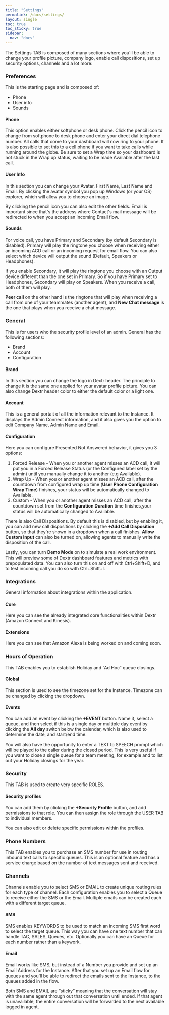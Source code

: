 ```yaml
---
title: "Settings"
permalink: /docs/settings/
layout: single
toc: true
toc_sticky: true
sidebar: 
  nav: "docs"
---
```


The Settings TAB is composed of many sections where you'll be able to change your profile picture, company logo, enable call dispositions, set up security options, channels and a lot more:

### Preferences

This is the starting page and is composed of:
- Phone
- User info
- Sounds

#### Phone

This option enables either softphone or desk phone. Click the pencil icon to change from softphone to desk phone and enter your direct dial telephone number.  All calls that come to your dashboard will now ring to your phone. It is also possible to set this to a cell phone if you want to take calls while running around the globe. Be sure to set a Wrap time so your dashboard is not stuck in the Wrap up status, waiting to be made Available after the last call.

#### User Info

In this section you can change your Avatar, First Name, Last Name and Email. By clicking the avatar symbol you pop up Windows (or your OS) explorer, which will allow you to choose an image. 

By clicking the pencil icon you can also edit the other fields. Email is important since that's the address where Contact's mail message will be redirected to when you accept an incoming Email flow.

#### Sounds

For voice call, you have Primary and Secondary (by default Secondary is disabled). Primary will play the ringtone you choose when receiving either an incoming ACD call or an incoming request for email flow. You can also select which device will output the sound (Default, Speakers or Headphones).

If you enable Secondary, it will play the ringtone you choose with an Output device different than the one set in Primary. So if you have Primary set to Headphones, Secondary will play on Speakers. When you receive a call, both of them will play.

**Peer call** on the other hand is the ringtone that will play when receiving a call from one of your teammates (another agent), and **New Chat message** is the one that plays when you receive a chat message.

### General

This is for users who the security profile level of an admin. General has the following sections:
- Brand
- Account
- Configuration

#### Brand

In this section you can change the logo in Dextr header. The principle to change it is the same one applied for your avatar profile picture. You can also change Dextr header color to either the default color or a light one.

#### Account

This is a general portait of all the information relevant to the Instance. It displays the Admin Connect information, and it also gives you the option to edit Company Name, Admin Name and Email.

#### Configuration

Here you can configure Presented Not Answered behavior, it gives you 3 options:
1. Forced Release -    When you or another agent misses an ACD call, it will put you in a Forced Release Status (or the Configured label set by the admin) until you manually change it to another (e.g Available).
2. Wrap Up -  When you or another agent misses an ACD call, after the countdown from configured wrap up time (**User Phone Configuration Wrap Time**) finishes, your status will be automatically changed to Available.
3. Custom - When you or another agent misses an ACD call, after the countdown set from the **Configuration Duration** time finishes,your status will be automatically changed to Available.

There is also Call Dispositions. By default this is disabled, but by enabling it, you can add new call dispositions by clicking the **+Add Call Disposition** button, so that they're shown in a dropdown when a call finishes. **Allow Custom Input** can also be turned on, allowing agents to manually write the disposition of the call.

Lastly, you can turn **Demo Mode** on to simulate a real work environment. This will preview some of Dextr dashboard features and metrics with prepopulated data. You can also turn this on and off with Ctrl+Shift+D, and to test incoming call you do so with Ctrl+Shift+I.

### Integrations

General information about integrations within the application.

#### Core

Here you can see the already integrated core functionalities within Dextr (Amazon Connect and Kinesis).

#### Extensions

Here you can see that Amazon Alexa is being worked on and coming soon.

### Hours of Operation

This TAB enables you to establish Holiday and “Ad Hoc” queue closings.  

#### Global

This section is used to see the timezone set for the Instance. Timezone can be changed by clicking the dropdown.

#### Events

You can add an event by clicking the **+EVENT** button. Name it, select a queue, and then select if this is a single day or multiple day event by clicking the **All day** switch below the calendar, which is also used to determine the date, and start/end time.  

You will also have the opportunity to enter a TEXT to SPEECH prompt which will be played to the caller during the closed period.  This is very useful if you want to close a single queue for a team meeting, for example and to list out your Holiday closings for the year. 

### Security

This TAB is used to create very specific ROLES.

#### Security profiles

You can add them by clicking the **+Security Profile** button, and add permissions to that role. You can then assign the role through the USER TAB to individual members. 

You can also edit or delete specific permissions within the profiles.

### Phone Numbers

This TAB enables you to purchase an SMS number for use in routing inbound text calls to specific queues.   This is an optional feature and has a service charge based on the number of text messages sent and received. 

### Channels

Channels enable you to select SMS or EMAIL to create unique routing rules for each type of channel.  Each configuration enables you to select a Queue to receive either the SMS or the Email. Multiple emails can be created each with a different target queue.  

#### SMS

SMS enables KEYWORDS to be used to match an incoming SMS first word to select the target queue.  This way you can have one text number that can handle TAC, SALES, Queues, etc.  Optionally you can have an Queue for each number rather than a keywork. 

#### Email

Email works like SMS, but instead of a Number you provide and set up an Email Address for the Instance. After that you set up an Email flow for queues and you'll be able to redirect the emails sent to the Instance, to the queues added in the flow. 

Both SMS and EMAIL are “sticky” meaning that the conversation will stay with the same agent through out that conversation until ended. If that agent is unavailable, the entire conversation will be forwarded to the next available logged in agent. 